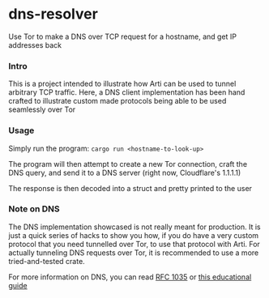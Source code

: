 # dns-resolver
Use Tor to make a DNS over TCP request for a hostname, and get IP addresses back

### Intro
This is a project intended to illustrate how Arti can be used to tunnel
arbitrary TCP traffic. Here, a DNS client implementation has been hand crafted
to illustrate custom made protocols being able to be used seamlessly over Tor

### Usage
Simply run the program:
`cargo run <hostname-to-look-up>`

The program will then attempt to create a new Tor connection, craft the DNS
query, and send it to a DNS server (right now, Cloudflare's 1.1.1.1)

The response is then decoded into a struct and pretty printed to the user

### Note on DNS
The DNS implementation showcased is not really meant for production. It is just
a quick series of hacks to show you how, if you do have a very custom protocol
that you need tunnelled over Tor, to use that protocol with Arti. For actually
tunneling DNS requests over Tor, it is recommended to use a more tried-and-tested
crate.

For more information on DNS, you can read [RFC 1035](https://datatracker.ietf.org/doc/html/rfc1035)
or [this educational guide](https://mislove.org/teaching/cs4700/spring11/handouts/project1-primer.pdf)
